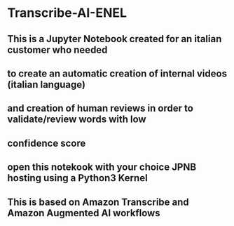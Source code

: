 # Transcribe-AI-ENEL
## This is a Jupyter Notebook created for an italian customer who needed
## to create an automatic creation of internal videos (italian language)
## and creation of human reviews in order to validate/review words with low
## confidence score
## open this notekook with your choice JPNB hosting using a Python3 Kernel
## This is based on Amazon Transcribe and Amazon Augmented AI workflows


